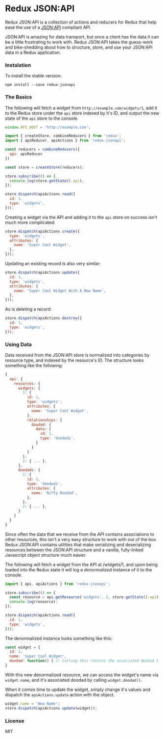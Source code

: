 # Redux JSON:API

Redux JSON:API is a collection of actions and reducers for Redux that help ease the use of a [JSON:API](http://jsonapi.org/) compliant API.

JSON:API is amazing for data transport, but once a client has the data it can be a little frustrating to work with. Redux JSON:API takes the guess-work and bike-shedding about how to structure, store, and use your JSON:API data in a Redux application.

### Instalation

To install the stable version:

```
npm install --save redux-jsonapi
```

### The Basics

The following will fetch a widget from `http://example.com/widgets/1`, add it to the Redux store under the `api` store indexed by it's ID, and output the new state of the `api` store to the console.

```js
window.API_HOST = 'http://example.com';

import { createStore, combineReducers } from 'redux';
import { apiReducer, apiActions } from 'redux-jsonapi';

const reducers = combineReducers({
  api: apiReducer
})

const store = createStore(reducers);

store.subscribe(() => {
  console.log(store.getState().api);
});

store.dispatch(apiActions.read({
  id: 1,
  type: 'widgets',
}));
```

Creating a widget via the API and adding it to the `api` store on success isn't much more complicated:

```js
store.dispatch(apiActions.create({
  type: 'widgets',
  attributes: {
    name: 'Super Cool Widget',
  },
}));
```

Updating an existing record is also very similar:

```js
store.dispatch(apiActions.update({
  id: 1,
  type: 'widgets',
  attributes: {
    name: 'Super Cool Widget With A New Name',
  },
}));
```

As is deleting a record:

```js
store.dispatch(apiActions.destroy({
  id: 1,
  type: 'widgets',
}));
```

### Using Data

Data received from the JSON:API store is normalized into categories by resource type, and indexed by the resource's ID. The structure looks something like the following:

```js
{
  api: {
    resources: {
      widgets: {
        1: {
          id: 1,
          type: 'widgets',
          attributes: {
            name: 'Super Cool Widget',
          },
          relationships: {
            doodad: {
              data: {
                id: 1,
                type: 'doodads',
              }
            }
          }
        },
        2: { ... },
      },
      doodads: {
        1: {
          id: 1,
          type: 'doodads',
          attributes: {
            name: 'Nifty Doodad',
          },
        },
        2: { ... },
      }
    }
  }
}
```

Since often the data that we receive from the API contains associations to other resources, this isn't a very easy structure to work with out of the box. Redux JSON:API contains utilities that make serializing and deserializing resources between the JSON:API structure and a vanilla, fully-linked Javascript object structure much easier.

The following will fetch a widget from the API at /widgets/1, and upon being loaded into the Redux state it will log a *denormalized* instance of it to the console.

```js
import { api, apiActions } from 'redux-jsonapi';

store.subscribe(() => {
  const resource = api.getResource('widgets', 1, store.getState().api);
  console.log(resource);
});

store.dispatch(apiActions.read({
  id: 1,
  type: 'widgets',
}));
```

The denormalized instance looks something like this:

```js
const widget = {
  id: 1,
  name: 'Super Cool Widget',
  doodad: function() { // Calling this returns the associated doodad }
}
```

With this new denormalized resource, we can access the widget's name via `widget.name`, and it's associated doodad by calling `widget.doodad()`.

When it comes time to update the widget, simply change it's values and dispatch the `apiActions.update` action with the object.

```js
widget.name = 'New Name';
store.dispatch(apiActions.update(widget));
```

### License

MIT
